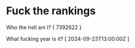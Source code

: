 # Fuck the rankings

Who the hell am I?
{ 7392622 }

What fucking year is it?
[ 2024-09-23T13:00:00Z ]
